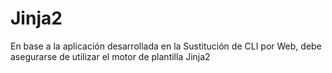 # Jinja2
En base a la aplicación desarrollada en la Sustitución de CLI por Web, debe asegurarse de utilizar el motor de plantilla Jinja2
